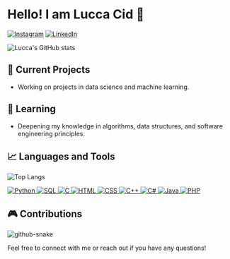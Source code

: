 # Hello! I am Lucca Cid 👋

[![Instagram](https://img.shields.io/badge/Instagram-E4405F?style=for-the-badge&logo=instagram&logoColor=white)](https://www.instagram.com/luccacidd/)
[![LinkedIn](https://img.shields.io/badge/LinkedIn-0077B5?style=for-the-badge&logo=linkedin&logoColor=white)](https://www.linkedin.com/in/luccacidd/)

![Lucca's GitHub stats](https://github-readme-stats.vercel.app/api?username=luccacid&show_icons=true&theme=transparent)


## 🔭 Current Projects
- Working on projects in data science and machine learning.

## 🌱 Learning
- Deepening my knowledge in algorithms, data structures, and software engineering principles.

## 📈 Languages and Tools
![Top Langs](https://github-readme-stats.vercel.app/api/top-langs/?username=luccacid&layout=compact&theme=transparent)


 <div class="icon-container">
        <a href="https://www.python.org/">
            <img src="https://img.shields.io/badge/Python-3776AB?style=flat&logo=python&logoColor=white" alt="Python">
        </a>
        <a href="https://www.sqlite.org/">
            <img src="https://img.shields.io/badge/SQL-4479A1?style=flat&logo=sqlite&logoColor=white" alt="SQL">
        </a>
        <a href="https://en.wikipedia.org/wiki/C_(programming_language)">
            <img src="https://img.shields.io/badge/C-A8B400?style=flat&logo=c&logoColor=white" alt="C">
        </a>
        <a href="https://developer.mozilla.org/en-US/docs/Web/HTML">
            <img src="https://img.shields.io/badge/HTML-E34F26?style=flat&logo=html5&logoColor=white" alt="HTML">
        </a>
        <a href="https://developer.mozilla.org/en-US/docs/Web/CSS">
            <img src="https://img.shields.io/badge/CSS-1572B6?style=flat&logo=css3&logoColor=white" alt="CSS">
        </a>
        <a href="https://isocpp.org/">
            <img src="https://img.shields.io/badge/C%2B%2B-F34B7E?style=flat&logo=c%2B%2B&logoColor=white" alt="C++">
        </a>
        <a href="https://docs.microsoft.com/en-us/dotnet/csharp/">
            <img src="https://img.shields.io/badge/C%23-239120?style=flat&logo=csharp&logoColor=white" alt="C#">
        </a>
        <a href="https://www.java.com/">
            <img src="https://img.shields.io/badge/Java-007396?style=flat&logo=java&logoColor=white" alt="Java">
        </a>
        <a href="https://www.php.net/">
            <img src="https://img.shields.io/badge/PHP-777BB4?style=flat&logo=php&logoColor=white" alt="PHP">
        </a>
    </div>
    


## 🎮 Contributions 

<picture>
  <source media="(prefers-color-scheme: dark)" srcset="https://github.com/luccacid/luccacid/blob/output/github-contribution-grid-snake-dark.svg" />
  <source media="(prefers-color-scheme: light)" srcset="https://github.com/luccacid/luccacid/blob/output/github-contribution-grid-snake.svg" />
  <img alt="github-snake" src="github-snake.svg" />
</picture>

Feel free to connect with me or reach out if you have any questions!
